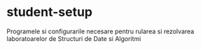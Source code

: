 # student-setup
Programele si configurarile necesare pentru rularea si rezolvarea laboratoarelor de Structuri de Date si Algoritmi
